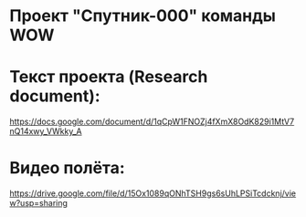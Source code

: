 # Проект "Спутник-000" команды WOW

# Текст проекта (Research document):
https://docs.google.com/document/d/1qCpW1FNOZj4fXmX8OdK829i1MtV7nQ14xwy_VWkky_A

# Видео полёта:
https://drive.google.com/file/d/15Ox1089qONhTSH9gs6sUhLPSiTcdcknj/view?usp=sharing
